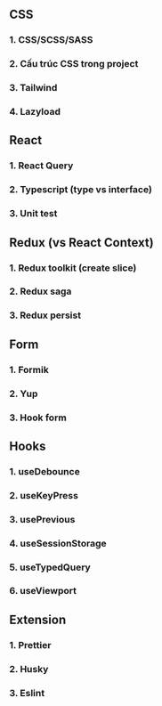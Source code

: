 ## CSS
### 1. CSS/SCSS/SASS
### 2. Cấu trúc CSS trong project
### 3. Tailwind
### 4. Lazyload

## React
### 1. React Query
### 2. Typescript (type vs interface)
### 3. Unit test

## Redux (vs React Context)
### 1. Redux toolkit (create slice)
### 2. Redux saga
### 3. Redux persist

## Form
### 1. Formik
### 2. Yup
### 3. Hook form

## Hooks
### 1. useDebounce
### 2. useKeyPress
### 3. usePrevious
### 4. useSessionStorage
### 5. useTypedQuery
### 6. useViewport

## Extension
### 1. Prettier
### 2. Husky
### 3. Eslint
